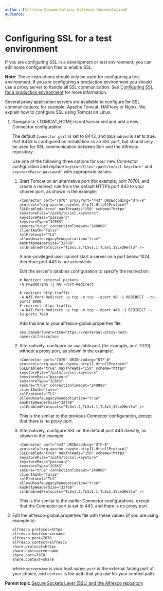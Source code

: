 ```yaml
---
author: [Alfresco Documentation, Alfresco Documentation]
audience: 
---
```


# Configuring SSL for a test environment

If you are configuring SSL in a development or test environment, you can edit some configuration files to enable SSL.

**Note:** These instructions should only be used for configuring a test environment. If you are configuring a production environment you should use a proxy server to handle all SSL communication. See [Configuring SSL for a production environment](configure-ssl-prod.md) for more information.

Several proxy application servers are available to configure for SSL communications; for example, Apache Tomcat, HAProxy or Nginx. We explain how to configure SSL using Tomcat on Linux.

1.  Navigate to <TOMCAT\_HOME\>/conf/server.xml and add a new Connector configuration.

    The default `Connector port` is set to 8443, and `SSLEnabled` is set to true. Port 8443 is configured on installation as an SSL port, but should only be used for SSL communication between Solr and the Alfresco repository.

    Use one of the following three options for your new Connector configuration and replace `keystoreFile="/path/to/ssl.keystore"` and `keystorePass="password"` with appropriate values:

    1.  Start Tomcat on an alternative port \(for example, port 7070\), and create a redirect rule from the default HTTPS port 443 to your chosen port, as shown in the example:

        ```
        <Connector port="7070" proxyPort="443" URIEncoding="UTF-8" 
        protocol="org.apache.coyote.http11.Http11Protocol"  
        SSLEnabled="true" maxThreads="150" scheme="https"  
        keystoreFile="/path/to/ssl.keystore"
        keystorePass="password"  
        keystoreType="JCEKS"  
        secure="true" connectionTimeout="240000"
        clientAuth="false"
        sslProtocol="TLS"
        allowUnsafeLegacyRenegotiation="true"
        maxHttpHeaderSize="32768"
        sslEnabledProtocols="TLSv1.2,TLSv1.1,TLSv1,SSLv2Hello" />
        ```

        A non-privileged user cannot start a server on a port below 1024, therefore port 443 is not accessible.

        Edit the server's iptables configuration to specify the redirection:

        ```
        # Redirect external packets
        -A PREROUTING -j NAT-Port-Redirect
        
        # redirect http traffic
        -A NAT-Port-Redirect -p tcp -m tcp --dport 80 -j REDIRECT --to-ports 8080
        # redirect https traffic
        -A NAT-Port-Redirect -p tcp -m tcp --dport 443 -j REDIRECT --to-ports 7070
        ```

        Add this line to your alfresco-global.properties file:

        ```
        aos.baseUrlOverwrite=https://<external-proxy-host-name>/alfresco/aos
        ```

    2.  Alternatively, configure an available port \(for example, port 7070\) without a proxy port, as shown in the example:

        ```
        <Connector port="7070" URIEncoding="UTF-8" 
        protocol="org.apache.coyote.http11.Http11Protocol"  
        SSLEnabled="true" maxThreads="150" scheme="https"  
        keystoreFile="/path/to/ssl.keystore"
        keystorePass="password"  
        keystoreType="JCEKS"  
        secure="true" connectionTimeout="240000"  
        clientAuth="false"  
        sslProtocol="TLS"
        allowUnsafeLegacyRenegotiation="true"  
        maxHttpHeaderSize="32768"
        sslEnabledProtocols="TLSv1.2,TLSv1.1,TLSv1,SSLv2Hello" />
        ```

        This is the similar to the previous Connector configuration, except that there is no proxy port.

    3.  Alternatively, configure SSL on the default port 443 directly, as shown in the example:

        ```
        <Connector port="443" URIEncoding="UTF-8" 
        protocol="org.apache.coyote.http11.Http11Protocol"  
        SSLEnabled="true" maxThreads="150" scheme="https"  
        keystoreFile="/path/to/ssl.keystore"
        keystorePass="password"  
        keystoreType="JCEKS"  
        secure="true" connectionTimeout="240000"  
        clientAuth="false"  
        sslProtocol="TLS"
        allowUnsafeLegacyRenegotiation="true"  
        maxHttpHeaderSize="32768"
        sslEnabledProtocols="TLSv1.2,TLSv1.1,TLSv1,SSLv2Hello" />
        ```

        This is the similar to the earlier Connector configurations, except that the Connector port is set to 443, and there is no proxy port.

2.  Edit the alfresco-global.properties file with these values \(if you are using example b\):

    ```
    alfresco.protocol=https
    alfresco.host=servername
    alfresco.port=7070
    alfresco.context=alfresco
    share.protocol=https
    share.host=servername
    share.port=7070
    share.context=share
    ```

    where `servername` is your host name, `port` is the external facing port of your choice, and `context` is the path that you use for your context path.


**Parent topic:**[Secure Sockets Layer \(SSL\) and the Alfresco repository](../concepts/configure-ssl-intro.md)

